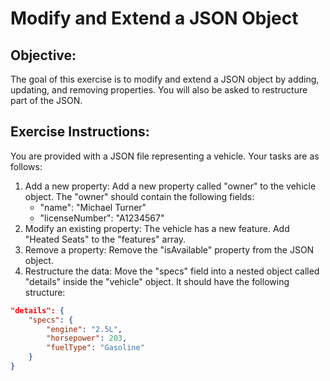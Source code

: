 
# Modify and Extend a JSON Object

## Objective:
The goal of this exercise is to modify and extend a JSON object by adding, updating, and removing properties. You will also be asked to restructure part of the JSON.

## Exercise Instructions:

You are provided with a JSON file representing a vehicle.
Your tasks are as follows:

1. Add a new property: Add a new property called "owner" to the vehicle object. The "owner" should contain the following fields:
    - "name": "Michael Turner"
    - "licenseNumber": "A1234567"
2. Modify an existing property: The vehicle has a new feature. Add "Heated Seats" to the "features" array.
3. Remove a property: Remove the "isAvailable" property from the JSON object.
4. Restructure the data: Move the "specs" field into a nested object called "details" inside the "vehicle" object. It should have the following structure:
```json
"details": {
    "specs": {
        "engine": "2.5L",
        "horsepower": 203,
        "fuelType": "Gasoline"
    }
}
```
